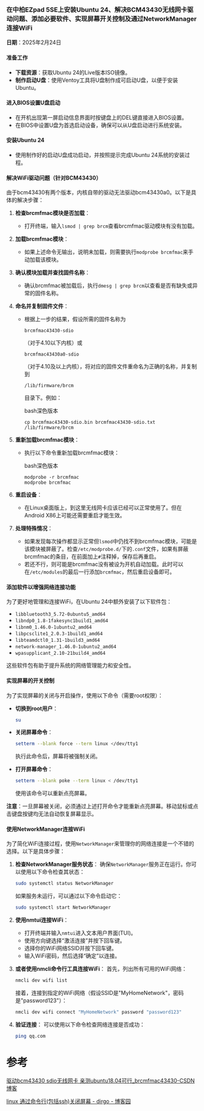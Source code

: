 ### 在中柏EZpad 5SE上安装Ubuntu 24、解决BCM43430无线网卡驱动问题、添加必要软件、实现屏幕开关控制及通过NetworkManager连接WiFi

**日期**：2025年2月24日

#### 准备工作
- **下载资源**：获取Ubuntu 24的Live版本ISO镜像。
- **制作启动U盘**：使用Ventoy工具将U盘制作成可启动U盘，以便于安装Ubuntu。

#### 进入BIOS设置U盘启动
- 在开机出现第一屏启动信息界面时按键盘上的DEL键直接进入BIOS设置。
- 在BIOS中设置U盘为首选启动设备，确保可以从U盘启动进行系统安装。

#### 安装Ubuntu 24
- 使用制作好的启动U盘成功启动，并按照提示完成Ubuntu 24系统的安装过程。

#### 解决WiFi驱动问题（针对BCM43430）
由于bcm43430有两个版本，内核自带的驱动无法驱动bcm43430a0。以下是具体的解决步骤：

1. **检查brcmfmac模块是否加载**：

   - 打开终端，输入`lsmod | grep brcm`查看brcmfmac驱动模块有没有加载。

2. **加载brcmfmac模块**：

   - 如果上述命令无输出，说明未加载，则需要执行`modprobe brcmfmac`来手动加载该模块。

3. **确认模块加载并查找固件名称**：

   - 确认brcmfmac被加载后，执行`dmesg | grep brcm`以查看是否有缺失或异常的固件名称。

4. **命名并复制固件文件**：

   - 根据上一步的结果，假设所需的固件名称为

     ```
     brcmfmac43430-sdio
     ```

     （对于4.10以下内核）或

     ```
     brcmfmac43430a0-sdio
     ```

     （对于4.10及以上内核），将对应的固件文件重命名为正确的名称，并复制到

     ```
     /lib/firmware/brcm
     ```

     目录下。例如：

     bash深色版本

     ```
     cp brcmfmac43430-sdio.bin brcmfmac43430-sdio.txt /lib/firmware/brcm
     ```

5. **重新加载brcmfmac模块**：

   - 执行以下命令重新加载brcmfmac模块：

     bash深色版本

     ```
     modprobe -r brcmfmac
     modprobe brcmfmac
     ```

6. **重启设备**：

   - 在Linux桌面版上，到这里无线网卡应该已经可以正常使用了。但在Android X86上可能还需要重启才能生效。

7. **处理特殊情况**：

   - 如果发现每次操作都显示正常但`lsmod`中仍找不到brcmfmac模块，可能是该模块被屏蔽了。检查`/etc/modprobe.d/`下的`.conf`文件，如果有屏蔽brcmfmac的条目，在前面加上`#`注释掉，保存后再重启。
   - 若还不行，则可能是brcmfmac没有被设为开机自动加载。此时可以在`/etc/modules`的最后一行添加`brcmfmac`，然后重启设备即可。

#### 添加软件以增强网络连接功能
为了更好地管理和连接WiFi，在Ubuntu 24中额外安装了以下软件包：
- `libbluetooth3_5.72-0ubuntu5_amd64`
- `libndp0_1.8-1fakesync1build1_amd64`
- `libnm0_1.46.0-1ubuntu2_amd64`
- `libpcsclite1_2.0.3-1build1_amd64`
- `libteamdctl0_1.31-1build3_amd64`
- `network-manager_1.46.0-1ubuntu2_amd64`
- `wpasupplicant_2.10-21build4_amd64`

这些软件包有助于提升系统的网络管理能力和安全性。

#### 实现屏幕的开关控制

为了实现屏幕的关闭与开启操作，使用以下命令（需要root权限）：

- **切换到root用户**：
  ```bash
  su
  ```

- **关闭屏幕命令**：
  ```bash
  setterm --blank force --term linux </dev/tty1
  ```
  执行此命令后，屏幕将被强制关闭。

- **打开屏幕命令**：
  ```bash
  setterm --blank poke --term linux < /dev/tty1
  ```
  使用该命令可以重新点亮屏幕。

**注意**：一旦屏幕被关闭，必须通过上述打开命令才能重新点亮屏幕。移动鼠标或点击键盘按键均无法自动恢复屏幕显示。

#### 使用NetworkManager连接WiFi

为了简化WiFi连接过程，使用`NetworkManager`来管理你的网络连接是一个不错的选择。以下是具体步骤：

1. **检查NetworkManager服务状态**：
   确保`NetworkManager`服务正在运行。你可以使用以下命令检查其状态：
   ```bash
   sudo systemctl status NetworkManager
   ```
   如果服务未运行，可以通过以下命令启动它：
   ```bash
   sudo systemctl start NetworkManager
   ```

2. **使用nmtui连接WiFi**：
   - 打开终端并输入`nmtui`进入文本用户界面(TUI)。
   - 使用方向键选择“激活连接”并按下回车键。
   - 选择你的WiFi网络SSID并按下回车键。
   - 输入WiFi密码，然后选择“确定”以连接。

3. **或者使用nmcli命令行工具连接WiFi**：
   首先，列出所有可用的WiFi网络：
   ```bash
   nmcli dev wifi list
   ```
   接着，连接到指定的WiFi网络（假设SSID是"MyHomeNetwork"，密码是"password123"）：
   ```bash
   nmcli dev wifi connect "MyHomeNetwork" password "password123"
   ```

4. **验证连接**：
   可以使用以下命令检查网络连接是否成功：
   ```bash
   ping qq.com
   ```



# 参考

[驱动bcm43430 sdio无线网卡 亲测ubuntu18.04可行_brcmfmac43430-CSDN博客](https://blog.csdn.net/anzhen9/article/details/80461772)

[linux 通过命令行(包括ssh)关闭屏幕 - dirgo - 博客园](https://www.cnblogs.com/dirgo/p/17376210.html)